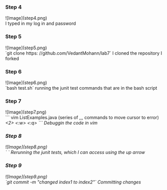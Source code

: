 <h3>Step 4</h3>
![Image](step4.png) <br>
I typed in my log in and password

<h3>Step 5</h3>
![Image](step5.png) <br>
`git clone https: //github.com/VedantMohann/lab7`
I cloned the repository I forked

<h3>Step 6</h3>
![Image](step6.png) <br>
`bash test.sh`
running the junit test commands that are in the bash script

<h3>Step 7</h3>
![Image](step7.png) <br>
```
vim ListExamples.java
(series of <h>,<j>,<k>,<l> commands to move cursor to error)
<x> <i> <2> <esc>
<:w> <:q> <enter>
```
Debuggin the code in vim

<h3>Step 8</h3>
![Image](step8.png) <br>
`<up> <enter>`
Rerunning the junit tests, which I can access using the up arrow

<h3>Step 9</h3>
![Image](step9.png) <br>
`git commit -m "changed index1 to index2"`
Committing changes
